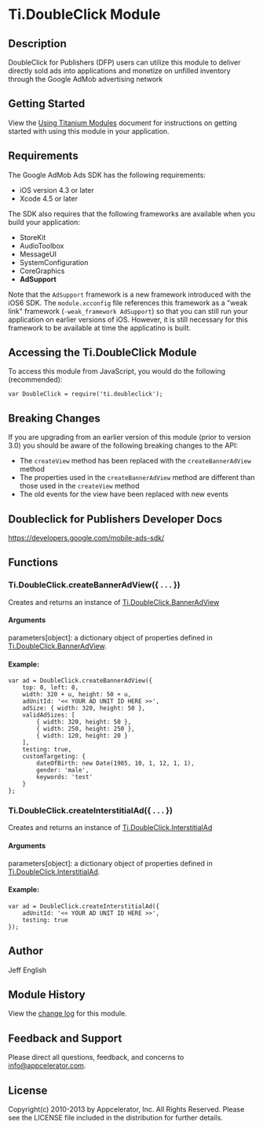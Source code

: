 # Ti.DoubleClick Module

## Description

DoubleClick for Publishers (DFP) users can utilize this module to deliver
directly sold ads into applications and monetize on unfilled inventory through the Google AdMob
advertising network

## Getting Started

View the [Using Titanium Modules](http://docs.appcelerator.com/titanium/latest/#!/guide/Using_Titanium_Modules) document for instructions on getting
started with using this module in your application.

## Requirements

The Google AdMob Ads SDK has the following requirements:

* iOS version 4.3 or later
* Xcode 4.5 or later

The SDK also requires that the following frameworks are available when you build your application:

* StoreKit
* AudioToolbox
* MessageUI
* SystemConfiguration
* CoreGraphics
* <strong>AdSupport</strong>

Note that the `AdSupport` framework is a new framework introduced with the iOS6 SDK. The `module.xcconfig` file references
this framework as a "weak link" framework (`-weak_framework AdSupport`) so that you can still run your application
on earlier versions of iOS. However, it is still necessary for this framework to be available at time the applicatino is built.

## Accessing the Ti.DoubleClick Module

To access this module from JavaScript, you would do the following (recommended):

	var DoubleClick = require('ti.doubleclick');

## Breaking Changes

If you are upgrading from an earlier version of this module (prior to version 3.0) you should be
aware of the following breaking changes to the API:

* The `createView` method has been replaced with the `createBannerAdView` method
* The properties used in the `createBannerAdView` method are different than those used in the `createView` method
* The old events for the view have been replaced with new events

## Doubleclick for Publishers Developer Docs
<https://developers.google.com/mobile-ads-sdk/>

## Functions

### Ti.DoubleClick.createBannerAdView({ . . . })

Creates and returns an instance of [Ti.DoubleClick.BannerAdView][]

#### Arguments

parameters[object]: a dictionary object of properties defined in [Ti.DoubleClick.BannerAdView][].

#### Example:

    var ad = DoubleClick.createBannerAdView({
        top: 0, left: 0,
        width: 320 + u, height: 50 + u,
        adUnitId: '<< YOUR AD UNIT ID HERE >>',
        adSize: { width: 320, height: 50 },
        validAdSizes: [
            { width: 320, height: 50 },
            { width: 250, height: 250 },
            { width: 120, height: 20 }
        ],
        testing: true,
        customTargeting: {
            dateOfBirth: new Date(1985, 10, 1, 12, 1, 1),
            gender: 'male',
            keywords: 'test'
        }
    };

### Ti.DoubleClick.createInterstitialAd({ . . . })

Creates and returns an instance of [Ti.DoubleClick.InterstitialAd][]

#### Arguments

parameters[object]: a dictionary object of properties defined in [Ti.DoubleClick.InterstitialAd][].

#### Example:

    var ad = DoubleClick.createInterstitialAd({
        adUnitId: '<< YOUR AD UNIT ID HERE >>',
        testing: true
    });

## Author

Jeff English

## Module History

View the [change log](changelog.html) for this module.

## Feedback and Support

Please direct all questions, feedback, and concerns to [info@appcelerator.com](mailto:info@appcelerator.com?subject=iOS%20Doubleclick%20Module).

## License

Copyright(c) 2010-2013 by Appcelerator, Inc. All Rights Reserved. Please see the LICENSE file included in the distribution for further details.

[Ti.DoubleClick.BannerAdView]: banneradview.html
[Ti.DoubleClick.InterstitialAd]: interstitialad.html